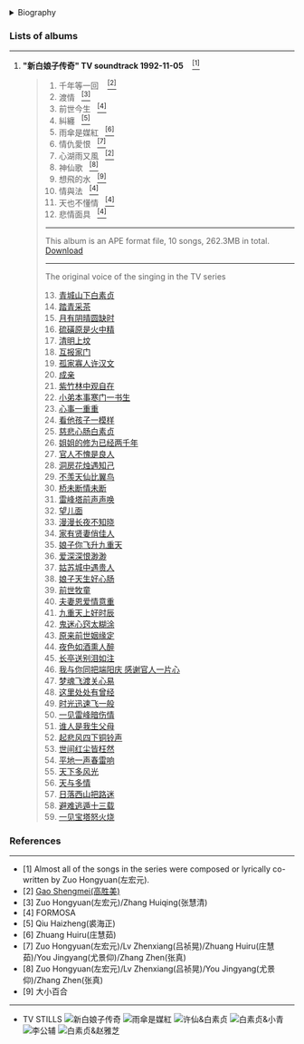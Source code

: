 <details>
<summary>Biography</summary>

![左宏元](https://thumbsnap.com/i/9QaHQ6Z8.png)

?> Zuo Hongyuan, pseudonym Gu Yue, is an early Taiwanese pop music composer and master music producer in the Chinese music industry. He was born in Wuhu, Anhui Province in 1930 and is originally from Daye, Hubei Province.

</details>


### Lists of albums
---

1. **"新白娘子传奇" TV soundtrack 1992-11-05** &nbsp;&nbsp;&nbsp;[<sup>[1]</sup>](#refer-anchor-1) 
    > 1. 千年等一回 &nbsp;&nbsp;&nbsp;[<sup>[2]</sup>](#refer-anchor-2)  
    > 2. 渡情&nbsp;&nbsp;&nbsp;[<sup>[3]</sup>](#refer-anchor-3)
    > 3. 前世今生&nbsp;&nbsp;&nbsp;[<sup>[4]</sup>](#refer-anchor-4)
    > 4. 糾纏&nbsp;&nbsp;&nbsp;[<sup>[5]</sup>](#refer-anchor-5)
    > 5. 雨傘是媒紅&nbsp;&nbsp;&nbsp;[<sup>[6]</sup>](#refer-anchor-6)
    > 6. 情仇愛恨&nbsp;&nbsp;&nbsp;[<sup>[7]</sup>](#refer-anchor-7)
    > 7. 心湖雨又風&nbsp;&nbsp;&nbsp;[<sup>[2]</sup>](#refer-anchor-2)
    > 8. 神仙歌&nbsp;&nbsp;&nbsp;[<sup>[8]</sup>](#refer-anchor-8)
    > 9. 想飛的水&nbsp;&nbsp;&nbsp;[<sup>[9]</sup>](#refer-anchor-9) 
    > 10. 情與法&nbsp;&nbsp;&nbsp;[<sup>[4]</sup>](#refer-anchor-4)
    > 11. 天也不懂情&nbsp;&nbsp;&nbsp;[<sup>[4]</sup>](#refer-anchor-4)
    > 12. 悲情面具&nbsp;&nbsp;&nbsp;[<sup>[4]</sup>](#refer-anchor-4)
    > ---
    > This album is an APE format file, 10 songs, 262.3MB in total. [Download](https://e1.pcloud.link/publink/show?code=XZaXa4Z6hYpEX6GkhpCs4gPVPYQsuABVmIV)
    >
    > ---
    > The original voice of the singing in the TV series 
    >
    > 13. [青城山下白素贞](https://e1.pcloud.link/publink/show?code=XZpWa4ZRyOK6Ld5ytYJXCmQL7ncpQDdMVVV)
    > 14. [踏青采茶](https://e1.pcloud.link/publink/show?code=XZ0Wa4ZjVbD1GJzHWuF66B56iijCHPRT83X)
    > 15. [月有阴晴圆缺时](https://e1.pcloud.link/publink/show?code=XZ3Ma4ZLVJlnW3H567MtMos7PgMG7iA1iE7)
    > 16. [硫磺原是火中精](https://e1.pcloud.link/publink/show?code=XZr2a4ZY1oED4E7J4jhQ91zrLbOf5xSmU1V)
    > 17. [清明上坟](https://e1.pcloud.link/publink/show?code=XZU2a4Zhxmj2Q7nWTfRwfDosd2VVuYFUREX)
    > 18. [互报家门](https://e1.pcloud.link/publink/show?code=XZqBa4Z0pVqxmxwzHjWosMtCmWLRSfE9Afk)
    > 19. [孤家寡人许汉文](https://e1.pcloud.link/publink/show?code=XZp2a4Zor1E25y7q9H3op2WItnsxQdXGy4V)
    > 20. [成亲](https://e1.pcloud.link/publink/show?code=XZs2a4ZvYWk1dvjpAkcEHYHDFMol4YEoGfX)
    > 21. [紫竹林中观自在](https://e1.pcloud.link/publink/show?code=XZrMa4ZywpPxhsLkmzkeny2FrC3f5tQcSIy)
    > 22. [小弟本事寒门一书生](https://e1.pcloud.link/publink/show?code=XZaMa4ZCztiUOb8dWQO8Oyt7nRTbziQP4lk)
    > 23. [心事一重重](https://e1.pcloud.link/publink/show?code=XZY2a4ZYgdRPh5WlEXJpNoxmbQGwBszz5NV)
    > 24. [看他孩子一模样](https://e1.pcloud.link/publink/show?code=XZv2a4ZEg1B6iOAMDFVRE3dFpjzMj9mfzF7)
    > 25. [慈悲心肠白素贞](https://e1.pcloud.link/publink/show?code=XZB2a4ZLTCDxnw9688JFAWXFl9oQmm9PW0V)
    > 26. [姐姐的修为已经两千年](https://e1.pcloud.link/publink/show?code=XZGBa4Z7lf2ubLr1PfgNtyXGhIwdfAF1Lp7)
    > 27. [官人不愧是良人](https://e1.pcloud.link/publink/show?code=XZz2a4ZEFVL9hPpQhHIsLfq0yyCMFhC5oXX)
    > 28. [洞房花烛遇知己](https://e1.pcloud.link/publink/show?code=XZE2a4ZQkg65scNKfSpJsQ2sEeTGRU86wuV)
    > 29. [不羡天仙比翼鸟](https://e1.pcloud.link/publink/show?code=XZ2Ba4ZNRQGDXJO6bJNFNCiGB6lvLS03b2k)
    > 30. [桥未断情未断](https://e1.pcloud.link/publink/show?code=XZd2a4Z4eVG2CfETiRKciAySdo0k5In12FV)
    > 31. [雷峰塔前声声唤](https://e1.pcloud.link/publink/show?code=XZQWa4ZeVFv9nMuWhRoDuDSlhakf08m6gu7)
    > 32. [望儿面](https://e1.pcloud.link/publink/show?code=XZP2a4ZwcRtul1fUJFI7Xa7vO6j2VugJ1bk)
    > 33. [漫漫长夜不知晓](https://e1.pcloud.link/publink/show?code=XZN2a4ZkHcA5EENoDurP18JrYCnCJ14Dol7)
    > 34. [家有贤妻俏佳人](https://e1.pcloud.link/publink/show?code=XZL2a4ZHbuYmGSD3dFdGIkJhFVJwz5jWRKy)
    > 35. [娘子你飞升九重天](https://e1.pcloud.link/publink/show?code=XZk2a4Zb5N1zQzbKaYKXMcejfj3XXPXFA8k)
    > 36. [爱深深恨渺渺](https://e1.pcloud.link/publink/show?code=XZa2a4Z7sK71m6mgn7Lo6qrypIqrkt3itD7)
    > 37. [姑苏城中遇贵人](https://e1.pcloud.link/publink/show?code=XZcBa4Zr2LnIpV1hchH5CVLoeCCIbWlncpy)
    > 38. [娘子天生好心肠](https://e1.pcloud.link/publink/show?code=XZV2a4ZcrtEDwpeVrh3NrTgNRkkEFm5LbFk)
    > 39. [前世牧童](https://e1.pcloud.link/publink/show?code=XZ6Ba4Zly5fiPdqK8yW5FnblACw4bnhOSgy)
    > 40. [夫妻恩爱情意重](https://e1.pcloud.link/publink/show?code=XZNBa4ZiKYrqY7bhX84XKnSnHScQY65U3Ly)
    > 41. [九重天上好时辰](https://e1.pcloud.link/publink/show?code=XZMBa4ZaQL1QyDcjA57SdaxORm1dzrVd28y)
    > 42. [鬼迷心窍太糊涂](https://e1.pcloud.link/publink/show?code=XZ4Wa4ZhM2QJnGgavfktYPBbvA3gkO5dsKV)
    > 43. [原来前世姻缘定](https://e1.pcloud.link/publink/show?code=XZEBa4Zm17LMvjwJC5BtHH0KI85oSEXAFX7)
    > 44. [夜色如酒熏人醉](https://e1.pcloud.link/publink/show?code=XZcMa4ZHVzKmlfE3MzDnyF166YMu0hbdSuk)
    > 45. [长亭送别泪如注](https://e1.pcloud.link/publink/show?code=XZmWa4Z1jjFMOep0WRAxytIvpDqyYKLpPf7)
    > 46. [我与你同把端阳庆 感谢官人一片心](https://e1.pcloud.link/publink/show?code=XZe2a4ZOG1l5wMaWCJ0dcCNKyORV4gqidHk)
    > 47. [梦魂飞渡关心易](https://e1.pcloud.link/publink/show?code=XZt2a4ZM3mm63SYwuSa0VE3dxMFwRQTnfPX)
    > 48. [这里处处有曾经](https://e1.pcloud.link/publink/show?code=XZ5Wa4ZoUqpfTBCqGJGsaWI18xGpyIe3FYk)
    > 49. [时光迅速飞一般](https://e1.pcloud.link/publink/show?code=XZT2a4ZpwG3GD3B4dkTRqQnWcBNl4g9tfEy)
    > 50. [一见雷峰暗伤情](https://e1.pcloud.link/publink/show?code=XZfBa4ZTVnBUjr5Jd0sqzKz14iky0uGUmFy)
    > 51. [谁人是我生父母](https://e1.pcloud.link/publink/show?code=XZo2a4ZX6vijYNwRBzc2MBwXD7QhLyOOz8y)
    > 52. [起悲风四下铜铃声](https://e1.pcloud.link/publink/show?code=XZkWa4ZgAWAcR9SfEJNrXeb9NzeuSJIACOk)
    > 53. [世间红尘皆枉然](https://e1.pcloud.link/publink/show?code=XZeBa4Zn7Qnt3HGofySeD5rqj8Y5QfXTGWV)
    > 54. [平地一声春雷响](https://e1.pcloud.link/publink/show?code=XZQ2a4Z5o0yp303NN0U0aLNzuMk5zd11Irk)
    > 55. [天下多风光](https://e1.pcloud.link/publink/show?code=XZOBa4ZjR2Frn4O0RQW3eBeBvrFDSK3PCy7)
    > 56. [天与多情](https://e1.pcloud.link/publink/show?code=XZIBa4ZzcVp5iLq9b7wTIdttgNEsH3P1Fk7)
    > 57. [日落西山把路迷](https://e1.pcloud.link/publink/show?code=XZn2a4Z8sJ0jIDv14VeEXHVeVrLjQcfWUoX)
    > 58. [避难逃遁十三载](https://e1.pcloud.link/publink/show?code=XZSWa4Zhj1ThoUiJ9JMW6jghvnDhSRfcxyy)
    > 59. [一见宝塔怒火烧](https://e1.pcloud.link/publink/show?code=XZ7Ba4Zkit8YG2KvxyP2o7VRgrt0uq5FoWk) 

### References
---

- <span id="refer-anchor-1">[1]</span> Almost all of the songs in the series were composed or lyrically co-written by Zuo Hongyuan(左宏元).
- <span id="refer-anchor-2">[2]</span> [Gao Shengmei(高胜美)](./docs/artists/gaoshengmei?id=gsm_qndyh)
- <span id="refer-anchor-3">[3]</span> Zuo Hongyuan(左宏元)/Zhang Huiqing(张慧清)
- <span id="refer-anchor-4">[4]</span> FORMOSA
- <span id="refer-anchor-5">[5]</span> Qiu Haizheng(裘海正)
- <span id="refer-anchor-6">[6]</span> Zhuang Huiru(庄慧茹)
- <span id="refer-anchor-7">[7]</span> Zuo Hongyuan(左宏元)/Lv Zhenxiang(吕祯晃)/Zhuang Huiru(庄慧茹)/You Jingyang(尤景仰)/Zhang Zhen(张真)
- <span id="refer-anchor-8">[8]</span> Zuo Hongyuan(左宏元)/Lv Zhenxiang(吕祯晃)/You Jingyang(尤景仰)/Zhang Zhen(张真)
- <span id="refer-anchor-9">[9]</span> 大小百合
---
- <span class="stills">TV STILLS</span><span>
    ![新白娘子传奇](//images.weserv.nl/?url=thumbsnap.com/i/prGkJErx.jpg ) 
    ![雨傘是媒紅](//images.weserv.nl/?url=thumbsnap.com/i/Vhv2NY6t.png )
    ![许仙&白素贞](//images.weserv.nl/?url=thumbsnap.com/i/5r5eirJ8.png )
    ![白素贞&小青](//images.weserv.nl/?url=thumbsnap.com/i/77xAaYvz.jpg )
    ![李公辅](//images.weserv.nl/?url=thumbsnap.com/i/u9ywhBk9.jpg )
    ![白素贞&赵雅芝](//images.weserv.nl/?url=thumbsnap.com/i/cvffiDJM.png )</span>